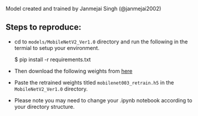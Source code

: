 Model created and trained by Janmejai Singh (@janmejai2002)

## Steps to reproduce:

- cd to `models/MobileNetV2_Ver1.0` directory and run the following in the termial to setup your environment.

  \$ pip install -r requirements.txt

- Then download the following weights from [here](https://drive.google.com/drive/folders/1Iy-Gr0d6UNYrbUYOcFhxLfCuoC0wrNf_?usp=sharing)

- Paste the retrained weights titled `mobilenet003_retrain.h5` in the `MobileNetV2_Ver1.0` directory.

- Please note you may need to change your .ipynb notebook according to your directory structure.
